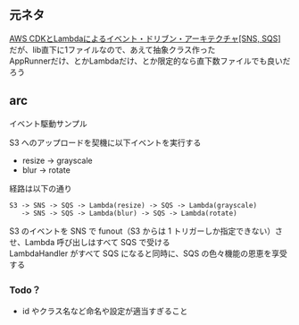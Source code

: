 ## 元ネタ

[AWS CDKとLambdaによるイベント・ドリブン・アーキテクチャ[SNS, SQS]](https://www.udemy.com/course/aws-cdk-lambda-sns-sqs/?couponCode=KEEPLEARNING)  
だが、lib直下に1ファイルなので、あえて抽象クラス作った  
AppRunnerだけ、とかLambdaだけ、とか限定的なら直下数ファイルでも良いだろう


## arc

イベント駆動サンプル

S3 へのアップロードを契機に以下イベントを実行する

- resize -> grayscale
- blur -> rotate

経路は以下の通り

```
S3 -> SNS -> SQS -> Lambda(resize) -> SQS -> Lambda(grayscale)
   -> SNS -> SQS -> Lambda(blur) -> SQS -> Lambda(rotate)
```

S3 のイベントを SNS で funout（S3 からは 1 トリガーしか指定できない）させ、Lambda 呼び出しはすべて SQS で受ける  
LambdaHandler がすべて SQS になると同時に、SQS の色々機能の恩恵を享受する

### Todo？

- id やクラス名など命名や設定が適当すぎること
